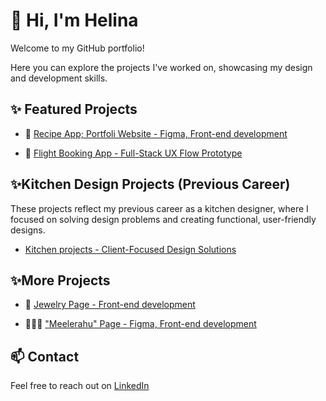 # 👋  Hi, I'm Helina 

Welcome to my GitHub portfolio! 

Here you can explore the projects I've worked on, showcasing my design and development skills.

## ✨ Featured Projects

- 🥧 [Recipe App; Portfoli Website - Figma, Front-end development](https://github.com/HelinaJarvesaar/Figma-projects.git)
  
- 🛫 [Flight Booking App - Full-Stack UX Flow Prototype](https://github.com/HelinaJarvesaar/myFlightBookingApp.git)
  


## ✨Kitchen Design Projects (Previous Career)

These projects reflect my previous career as a kitchen designer, where I focused on solving design problems and creating functional, user-friendly designs.

- [Kitchen projects - Client-Focused Design Solutions](https://github.com/HelinaJarvesaar/Kitchen_projects.git)


## ✨More Projects
  
- 💍 [Jewelry Page - Front-end development](https://github.com/HelinaJarvesaar/littleLuxuryJewerlyPage.git)
  
- 🧘🏼‍♀️ ["Meelerahu" Page - Figma, Front-end development](https://github.com/HelinaJarvesaar/mySecondPage.git)



## 📫 Contact
Feel free to reach out on [LinkedIn](www.linkedin.com/in/helina-järvesaar)
<!---
HelinaJarvesaar/HelinaJarvesaar is a ✨ special ✨ repository because its `README.md` (this file) appears on your GitHub profile.
You can click the Preview link to take a look at your changes.
--->
